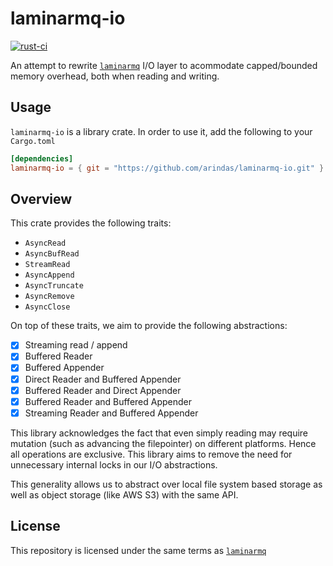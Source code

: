 # laminarmq-io

[![rust-ci](https://github.com/arindas/laminarmq-io/workflows/rust-ci/badge.svg)](https://github.com/arindas/laminarmq-io/actions/workflows/rust-ci.yml)

An attempt to rewrite [`laminarmq`](https://github.com/arindas/laminarmq) I/O layer
to acommodate capped/bounded memory overhead, both when reading and writing.

## Usage

`laminarmq-io` is a library crate. In order to use it, add the following to your `Cargo.toml`

```toml
[dependencies]
laminarmq-io = { git = "https://github.com/arindas/laminarmq-io.git" }
```

## Overview

This crate provides the following traits:

- `AsyncRead`
- `AsyncBufRead`
- `StreamRead`
- `AsyncAppend`
- `AsyncTruncate`
- `AsyncRemove`
- `AsyncClose`

On top of these traits, we aim to provide the following abstractions:

- [x] Streaming read / append
- [x] Buffered Reader
- [x] Buffered Appender
- [x] Direct Reader and Buffered Appender
- [x] Buffered Reader and Direct Appender
- [x] Buffered Reader and Buffered Appender
- [x] Streaming Reader and Buffered Appender

This library acknowledges the fact that even simply reading may require
mutation (such as advancing the filepointer) on different platforms. Hence
all operations are exclusive. This library aims to remove the need for
unnecessary internal locks in our I/O abstractions.

This generality allows us to abstract over local file system based storage
as well as object storage (like AWS S3) with the same API.

## License

This repository is licensed under the same terms as [`laminarmq`](https://github.com/arindas/laminarmq)
